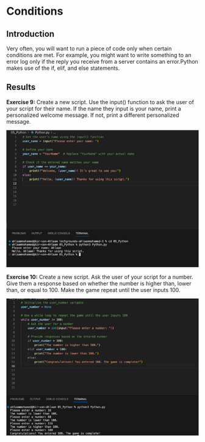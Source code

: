 # Conditions
## Introduction
Very often, you will want to run a piece of code only when certain conditions are met. For example, you might want to write something to an error log only if the reply you receive from a server contains an error.Python makes use of the if, elif, and else statements.

## Results
**Exercise 9:** Create a new script.
Use the input() function to ask the user of your script for their name. If the name they input is your name, print a personalized welcome message. If not, print a different personalized message.

![PrnScr](../05_Python/includes/9_exercise.png)

**Exercise 10:** Create a new script.
Ask the user of your script for a number. Give them a response based on whether the number is higher than, lower than, or equal to 100.
Make the game repeat until the user inputs 100.

![PrnScr](../05_Python/includes/10_exercise.png)
